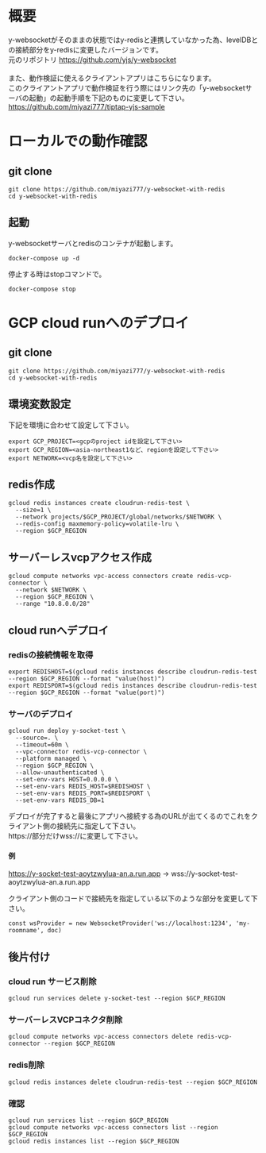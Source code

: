 # 概要
y-websocketがそのままの状態ではy-redisと連携していなかった為、levelDBとの接続部分をy-redisに変更したバージョンです。<br>
元のリポジトリ
https://github.com/yjs/y-websocket
<br>
<br>
また、動作検証に使えるクライアントアプリはこちらになります。<br>
このクライアントアプリで動作検証を行う際にはリンク先の「y-websocketサーバの起動」の起動手順を下記のものに変更して下さい。<br>
https://github.com/miyazi777/tiptap-yjs-sample


# ローカルでの動作確認
## git clone
```
git clone https://github.com/miyazi777/y-websocket-with-redis
cd y-websocket-with-redis
```

## 起動
y-websocketサーバとredisのコンテナが起動します。
```
docker-compose up -d
```

停止する時はstopコマンドで。
```
docker-compose stop
```

# GCP cloud runへのデプロイ 
## git clone
```
git clone https://github.com/miyazi777/y-websocket-with-redis
cd y-websocket-with-redis
```

## 環境変数設定
下記を環境に合わせて設定して下さい。
```
export GCP_PROJECT=<gcpのproject idを設定して下さい>
export GCP_REGION=<asia-northeast1など、regionを設定して下さい>
export NETWORK=<vcp名を設定して下さい>
```

## redis作成
```
gcloud redis instances create cloudrun-redis-test \
  --size=1 \
  --network projects/$GCP_PROJECT/global/networks/$NETWORK \
  --redis-config maxmemory-policy=volatile-lru \
  --region $GCP_REGION
```

## サーバーレスvcpアクセス作成
```
gcloud compute networks vpc-access connectors create redis-vcp-connector \
  --network $NETWORK \
  --region $GCP_REGION \
  --range "10.8.0.0/28"
```

## cloud runへデプロイ
### redisの接続情報を取得
```
export REDISHOST=$(gcloud redis instances describe cloudrun-redis-test --region $GCP_REGION --format "value(host)")
export REDISPORT=$(gcloud redis instances describe cloudrun-redis-test --region $GCP_REGION --format "value(port)")
```

### サーバのデプロイ
```
gcloud run deploy y-socket-test \
  --source=. \
  --timeout=60m \
  --vpc-connector redis-vcp-connector \
  --platform managed \
  --region $GCP_REGION \
  --allow-unauthenticated \
  --set-env-vars HOST=0.0.0.0 \
  --set-env-vars REDIS_HOST=$REDISHOST \
  --set-env-vars REDIS_PORT=$REDISPORT \
  --set-env-vars REDIS_DB=1
```

デプロイが完了すると最後にアプリへ接続する為のURLが出てくるのでこれをクライアント側の接続先に指定して下さい。<br>
https://部分だけwss://に変更して下さい。

#### 例
https://y-socket-test-aoytzwylua-an.a.run.app -> wss://y-socket-test-aoytzwylua-an.a.run.app

クライアント側のコードで接続先を指定している以下のような部分を変更して下さい。
```
const wsProvider = new WebsocketProvider('ws://localhost:1234', 'my-roomname', doc)
```

## 後片付け
### cloud run サービス削除
```
gcloud run services delete y-socket-test --region $GCP_REGION
```

### サーバーレスVCPコネクタ削除
```
gcloud compute networks vpc-access connectors delete redis-vcp-connector --region $GCP_REGION
```

### redis削除
```
gcloud redis instances delete cloudrun-redis-test --region $GCP_REGION
```

### 確認
```
gcloud run services list --region $GCP_REGION
gcloud compute networks vpc-access connectors list --region $GCP_REGION
gcloud redis instances list --region $GCP_REGION
```


